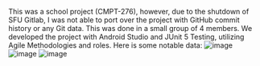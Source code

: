 This was a school project (CMPT-276), however, due to the shutdown of SFU Gitlab, I was not able to port over the project with GitHub commit history or any Git data. 
This was done in a small group of 4 members. We developed the project with Android Studio and JUnit 5 Testing, utilizing Agile Methodologies and roles. 
Here is some notable data:
![image](https://github.com/Rhy2468/GameTracker/assets/113131005/e9b8cb88-2713-4709-a85d-bc63afb58b86)
![image](https://github.com/Rhy2468/GameTracker/assets/113131005/379827b6-19a5-4b3c-bec1-2da544666606)
![image](https://github.com/Rhy2468/GameTracker/assets/113131005/96bd7a59-44bb-465b-b1b5-3e27d40ea2ef)

